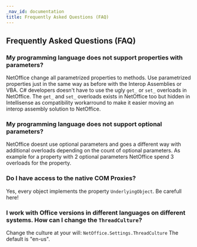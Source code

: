 ```yaml
---
_nav_id: documentation
title: Frequently Asked Questions (FAQ)
---
```


## Frequently Asked Questions (FAQ)

### My programming language does not support properties with parameters?

NetOffice change all parametrized properties to methods. Use parametrized
properties just in the same way as before with the Interop Assemblies or VBA.
C# developers doesn't have to use the ugly `get_` or `set_` overloads in NetOffice.
The `get_` and `set_` overloads exists in NetOffice too but hidden in
Intellisense as compatibility workarround to make it easier moving an interop
assembly solution to NetOffice.


### My programming language does not support optional parameters?

NetOffice doesnt use optional parameters and goes a different way with
additional overloads depending on the count of optional parameters. As example
for a property with 2 optional parameters NetOffice spend 3 overloads for the
property.


### Do I have access to the native COM Proxies?

Yes, every object implements the property `UnderlyingObject`. Be carefull here!


### I work with Office versions in different languages on different systems. How can I change the `ThreadCulture`?

Change the culture at your will: `NetOffice.Settings.ThreadCulture` The default is "en-us".
